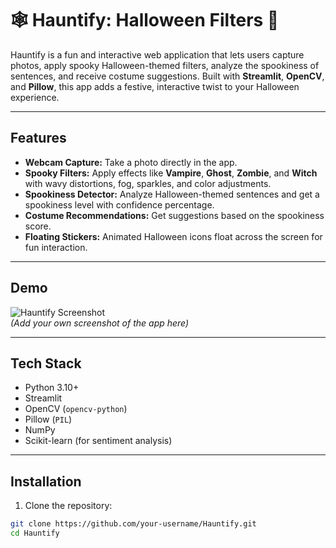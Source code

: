 # 🕸️ Hauntify: Halloween Filters 🎃

Hauntify is a fun and interactive web application that lets users capture photos, apply spooky Halloween-themed filters, analyze the spookiness of sentences, and receive costume suggestions. Built with **Streamlit**, **OpenCV**, and **Pillow**, this app adds a festive, interactive twist to your Halloween experience.  

---

## Features

- **Webcam Capture:** Take a photo directly in the app.  
- **Spooky Filters:** Apply effects like **Vampire**, **Ghost**, **Zombie**, and **Witch** with wavy distortions, fog, sparkles, and color adjustments.  
- **Spookiness Detector:** Analyze Halloween-themed sentences and get a spookiness level with confidence percentage.  
- **Costume Recommendations:** Get suggestions based on the spookiness score.  
- **Floating Stickers:** Animated Halloween icons float across the screen for fun interaction.  

---

## Demo

![Hauntify Screenshot](screenshots/demo.png)  
*(Add your own screenshot of the app here)*  

---

## Tech Stack

- Python 3.10+  
- Streamlit  
- OpenCV (`opencv-python`)  
- Pillow (`PIL`)  
- NumPy  
- Scikit-learn (for sentiment analysis)  

---

## Installation

1. Clone the repository:  
```bash
git clone https://github.com/your-username/Hauntify.git
cd Hauntify
